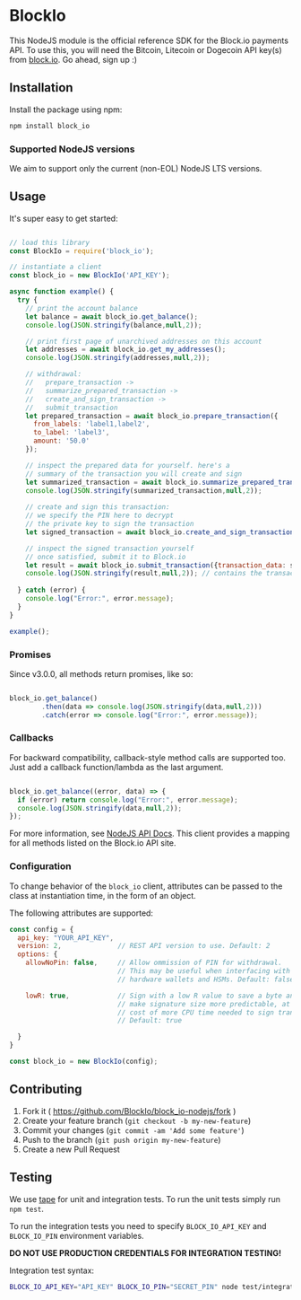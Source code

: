 # BlockIo

This NodeJS module is the official reference SDK for the Block.io payments
API. To use this, you will need the Bitcoin, Litecoin or Dogecoin API key(s)
from <a href="https://block.io" target="_blank">block.io</a>. Go ahead, sign
up :)

## Installation

Install the package using npm:

```bash
npm install block_io
```

### Supported NodeJS versions

We aim to support only the current (non-EOL) NodeJS LTS versions.

## Usage

It's super easy to get started:

```javascript

// load this library
const BlockIo = require('block_io');

// instantiate a client
const block_io = new BlockIo('API_KEY');

async function example() {
  try {
    // print the account balance
    let balance = await block_io.get_balance();
    console.log(JSON.stringify(balance,null,2));

    // print first page of unarchived addresses on this account
    let addresses = await block_io.get_my_addresses();
    console.log(JSON.stringify(addresses,null,2));

    // withdrawal:
    //   prepare_transaction ->
    //   summarize_prepared_transaction ->
    //   create_and_sign_transaction ->
    //   submit_transaction
    let prepared_transaction = await block_io.prepare_transaction({
      from_labels: 'label1,label2',
      to_label: 'label3',
      amount: '50.0'
    });

    // inspect the prepared data for yourself. here's a
    // summary of the transaction you will create and sign
    let summarized_transaction = await block_io.summarize_prepared_transaction({data: prepared_transaction});
    console.log(JSON.stringify(summarized_transaction,null,2));
    
    // create and sign this transaction:
    // we specify the PIN here to decrypt
    // the private key to sign the transaction
    let signed_transaction = await block_io.create_and_sign_transaction({data: prepared_transaction, pin: 'SECRET_PIN'});

    // inspect the signed transaction yourself
    // once satisfied, submit it to Block.io
    let result = await block_io.submit_transaction({transaction_data: signed_transaction});
    console.log(JSON.stringify(result,null,2)); // contains the transaction ID of the final transaction
    
  } catch (error) {
    console.log("Error:", error.message);
  }
}

example();

```

### Promises

Since v3.0.0, all methods return promises, like so:

```javascript

block_io.get_balance()
        .then(data => console.log(JSON.stringify(data,null,2)))
        .catch(error => console.log("Error:", error.message));

```

### Callbacks

For backward compatibility, callback-style method calls are supported too.
Just add a callback function/lambda as the last argument.

```javascript

block_io.get_balance((error, data) => {
  if (error) return console.log("Error:", error.message);
  console.log(JSON.stringify(data,null,2));
});

```

For more information, see [NodeJS API Docs](https://block.io/api/nodejs).
This client provides a mapping for all methods listed on the Block.io API
site.

### Configuration

To change behavior of the `block_io` client, attributes can be passed to the
class at instantiation time, in the form of an object.

The following attributes are supported:

```javascript
const config = {
  api_key: "YOUR_API_KEY",
  version: 2,              // REST API version to use. Default: 2
  options: {
    allowNoPin: false,     // Allow ommission of PIN for withdrawal.
                           // This may be useful when interfacing with
                           // hardware wallets and HSMs. Default: false.

    lowR: true,            // Sign with a low R value to save a byte and
                           // make signature size more predictable, at the
                           // cost of more CPU time needed to sign transactions.
                           // Default: true

  }
}

const block_io = new BlockIo(config);
```

## Contributing

1. Fork it ( https://github.com/BlockIo/block_io-nodejs/fork )
2. Create your feature branch (`git checkout -b my-new-feature`)
3. Commit your changes (`git commit -am 'Add some feature'`)
4. Push to the branch (`git push origin my-new-feature`)
5. Create a new Pull Request

## Testing

We use [tape](https://www.npmjs.com/package/tape) for unit and integration
tests. To run the unit tests simply run `npm test`.

To run the integration tests you need to specify ```BLOCK_IO_API_KEY``` and
```BLOCK_IO_PIN``` environment variables.

**DO NOT USE PRODUCTION CREDENTIALS FOR INTEGRATION TESTING!**

Integration test syntax:
```bash
BLOCK_IO_API_KEY="API_KEY" BLOCK_IO_PIN="SECRET_PIN" node test/integration/api.js
```
